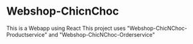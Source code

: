 # Webshop-ChicnChoc
This is a Webapp using React
This project uses "Webshop-ChicNChoc-Productservice" and "Webshop-ChicNChoc-Orderservice"
